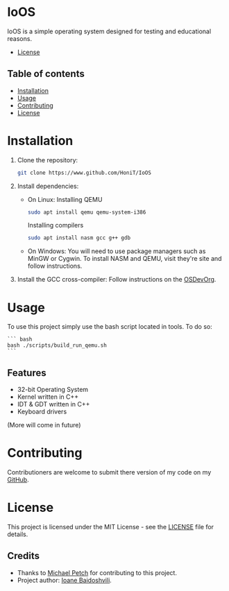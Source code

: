 # IoOS

IoOS is a simple operating system designed for testing and educational reasons.

- [License](LICENSE)


## Table of contents
- [Installation](#installation)
- [Usage](#usage)
- [Contributing](#contributing)
- [License](#license)


# Installation

1. Clone the repository:
    ``` bash
    git clone https://www.github.com/HoniT/IoOS
    ```

2. Install dependencies:
    - On Linux:
        Installing QEMU
        ``` bash
        sudo apt install qemu qemu-system-i386
        ```

        Installing compilers
        ``` bash
        sudo apt install nasm gcc g++ gdb
        ```
    
    - On Windows:
        You will need to use package managers such as MinGW or Cygwin.
        To install NASM and QEMU, visit they're site and follow instructions.

3. Install the GCC cross-compiler:
    Follow instructions on the [OSDevOrg](https://www.wiki.osdev.org/GCC_Cross-Compiler).


# Usage

To use this project simply use the bash script located in tools. To do so:

    ``` bash
    bash ./scripts/build_run_qemu.sh
    ```


## Features

- 32-bit Operating System
- Kernel written in C++
- IDT & GDT written in C++
- Keyboard drivers


(More will come in future)


# Contributing

Contributioners are welcome to submit there version of my code on my [GitHub](https://www.github.com/HoniT/IoOS).


# License

This project is licensed under the MIT License - see the [LICENSE](LICENSE) file for details.



## Credits
- Thanks to [Michael Petch](https://www.github.com/mpetch) for contributing to this project.
- Project author: [Ioane Baidoshvili](https://www.github.com/HoniT).